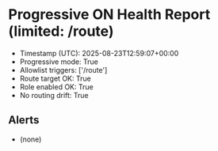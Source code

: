 # Progressive ON Health Report (limited: /route)

- Timestamp (UTC): 2025-08-23T12:59:07+00:00
- Progressive mode: True
- Allowlist triggers: ['/route']
- Route target OK: True
- Role enabled OK: True
- No routing drift: True

## Alerts
- (none)

